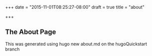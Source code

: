 +++
date = "2015-11-01T08:25:27-08:00"
draft = true
title = "about"

+++

## The About Page

This was generated using hugo new about.md on the hugoQuickstart branch

